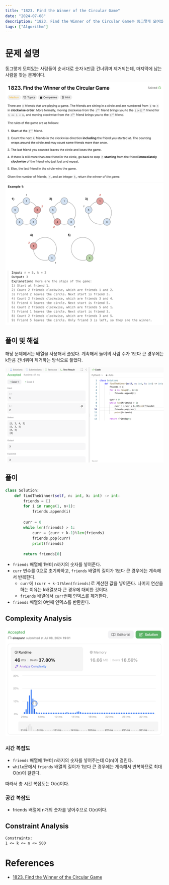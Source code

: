 ```yaml
---
title: "1823. Find the Winner of the Circular Game"
date: "2024-07-08"
description: "1823. Find the Winner of the Circular Game는 동그랗게 모여있는 사람들이 순서대로 숫자 k만큼 건너뛰며 제거되는데, 마지막에 남는 사람을 찾는 문제이다."
tags: ["Algorithm"]
---
```


# 문제 설명
동그랗게 모여있는 사람들이 순서대로 숫자 k만큼 건너뛰며 제거되는데, 마지막에 남는 사람을 찾는 문제이다.


![1823v1](../../../images/LEET/1823/1823-1.png)
![ex1](../../../images/LEET/1823/ex1.png)

## 풀이 및 해설
해당 문제에서는 배열을 사용해서 풀었다. 계속해서 놀이의 사람 수가 1보다 큰 경우에는 k만큼 건너뛰며 제거하는 방식으로 풀었다.

![ex1](../../../images/LEET/1823/test1.png)

## 풀이
```python
class Solution:
    def findTheWinner(self, n: int, k: int) -> int:
        friends = []
        for i in range(1, n+1):
            friends.append(i)
        
        curr = 0
        while len(friends) > 1: 
            curr = (curr + k-1)%len(friends)
            friends.pop(curr)
            print(friends)
        
        return friends[0]
```
- `friends` 배열에 1부터 n까지의 숫자를 넣어준다.
- `curr` 변수를 0으로 초기화하고, `friends` 배열의 길이가 1보다 큰 경우에는 계속해서 반복한다.
    - `curr`에 `(curr + k-1)%len(friends)`로 계산한 값을 넣어준다. 나머지 연산을 하는 이유는 k배열보다 큰 경우에 대비한 것이다.
    - `friends` 배열에서 `curr`번째 인덱스를 제거한다.
- `friends` 배열의 0번째 인덱스를 반환한다.

## Complexity Analysis
![tc](../../../images/LEET/1823/tc.png)

### 시간 복잡도
- `friends` 배열에 1부터 n까지의 숫자를 넣어주는데 O(n)이 걸린다.
- `while`문에서 `friends` 배열의 길이가 1보다 큰 경우에는 계속해서 반복하므로 최대 O(n)이 걸린다.

따라서 총 시간 복잡도는 O(n)이다.

### 공간 복잡도
- friends 배열에 n개의 숫자를 넣어주므로 O(n)이다.

## Constraint Analysis
```
Constraints:
1 <= k <= n <= 500
```

# References
- [1823. Find the Winner of the Circular Game](https://leetcode.com/problems/find-the-winner-of-the-circular-game/)